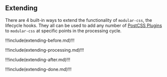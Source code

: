 ## Extending

There are 4 built-in ways to extend the functionality of `modular-css`, the lifecycle hooks. They all can be used to add any number of [PostCSS Plugins](https://github.com/postcss/postcss/blob/master/docs/plugins.md) to `modular-css` at specific points in the processing cycle.

!!!include(extending-before.md)!!!

!!!include(extending-processing.md)!!!

!!!include(extending-after.md)!!!

!!!include(extending-done.md)!!!
